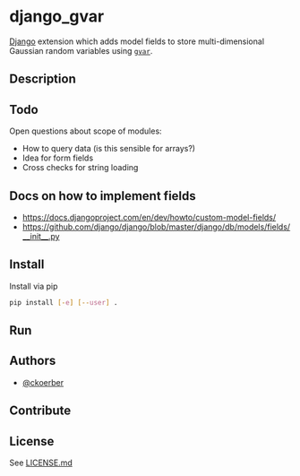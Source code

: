 # django_gvar

[Django](https://www.djangoproject.com) extension which adds model fields to store multi-dimensional Gaussian random variables using [`gvar`](https://github.com/gplepage/gvar).

## Description


## Todo

Open questions about scope of modules:

* How to query data (is this sensible for arrays?)
* Idea for form fields
* Cross checks for string loading

## Docs on how to implement fields

* https://docs.djangoproject.com/en/dev/howto/custom-model-fields/
* https://github.com/django/django/blob/master/django/db/models/fields/__init__.py

## Install
Install via pip
```bash
pip install [-e] [--user] .
```

## Run


## Authors
* [@ckoerber](https://www.ckoerber.com)

## Contribute

## License
See [LICENSE.md](LICENSE.md)
